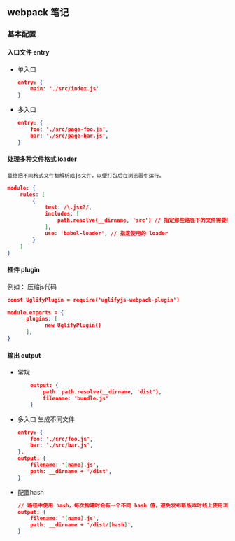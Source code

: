 ## webpack 笔记

### 基本配置

#### 入口文件 entry

* 单入口

	``` json
	entry: {
		main: './src/index.js'
	}
	```
* 多入口
  
	``` json
	entry: {
		foo: './src/page-foo.js',
		bar: './src/page-bar.js',
	}
	```

#### 处理多种文件格式 loader
	最终把不同格式文件都解析成js文件，以便打包后在浏览器中运行。

``` json
module: {
	rules: [
		{
			test: /\.jsx?/,
			includes: [
				path.resolve(__dirname, 'src') // 指定那些路径下的文件需要经过 loader 处理
			],
			use: 'babel-loader', // 指定使用的 loader
		}
	]
}

```

####  插件 plugin 

例如： 压缩js代码

``` json
const UglifyPlugin = require('uglifyjs-webpack-plugin')

module.exports = {
	  plugins: [
	    	new UglifyPlugin()
	  ],
}
```

#### 输出 output

* 常规
	
	``` json
		output: {
			path: path.resolve(__dirname, 'dist'),
			filename: 'bundle.js'
		}
	```
	
* 多入口	生成不同文件

	``` json
	entry: {
		foo: './src/foo.js',
		bar: './src/bar.js',
	},
	output: {
		filename: '[name].js',
		path: __dirname + '/dist',
	}


	```

* 配置hash

	``` json
	// 路径中使用 hash，每次构建时会有一个不同 hash 值，避免发布新版本时线上使用浏览器缓存
	output: {
		filename: '[name].js',
		path: __dirname + '/dist/[hash]',
	}
	```
	